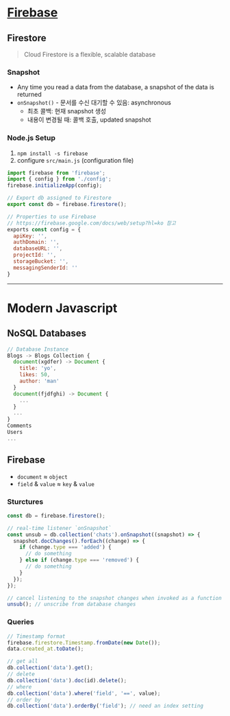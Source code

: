 # [Firebase](https://console.firebase.google.com/u/1/)

## Firestore

> Cloud Firestore is a flexible, scalable database

### Snapshot

- Any time you read a data from the database, a snapshot of the data is returned
- `onSnapshot()` - 문서를 수신 대기할 수 있음: asynchronous
  - 최초 콜백: 현재 snapshot 생성
  - 내용이 변경될 때: 콜백 호출, updated snapshot

### Node.js Setup

1. `npm install -s firebase`
2. configure `src/main.js` (configuration file)

```javascript
import firebase from 'firebase';
import { config } from './config';
firebase.initializeApp(config);

// Export db assigned to Firestore
export const db = firebase.firestore();
```

```javascript
// Properties to use Firebase
// https://firebase.google.com/docs/web/setup?hl=ko 참고
exports const config = {
  apiKey: '',
  authDomain: '',
  databaseURL: '',
  projectId: '',
  storageBucket: '',
  messagingSenderId: ''
}
```

---

# Modern Javascript

## NoSQL Databases

```javascript
// Database Instance
Blogs -> Blogs Collection {
  document(xgdfer) -> Document {
    title: 'yo',
    likes: 50,
    author: 'man'
  }
  document(fjdfghi) -> Document {
    ...
  }
  ...
}
Comments
Users
...
```

## Firebase

- `document` ≈ `object`
- `field` & `value` ≈ `key` & `value`

### Sturctures

```javascript
const db = firebase.firestore();

// real-time listener `onSnapshot`
const unsub = db.collection('chats').onSnapshot((snapshot) => {
  snapshot.docChanges().forEach((change) => {
    if (change.type === 'added') {
      // do something
    } else if (change.type === 'removed') {
      // do something
    }
  });
});

// cancel listening to the snapshot changes when invoked as a function
unsub(); // unscribe from database changes
```

### Queries

```javascript
// Timestamp format
firebase.firestore.Timestamp.fromDate(new Date());
data.created_at.toDate();

// get all
db.collection('data').get();
// delete
db.collection('data').doc(id).delete();
// where
db.collection('data').where('field', '==', value);
// order by
db.collection('data').orderBy('field'); // need an index setting
```
